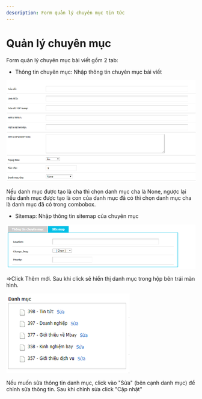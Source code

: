 ```yaml
---
description: Form quản lý chuyên mục tin tức
---
```


# Quản lý chuyên mục

Form quản lý chuyên mục bài viết gồm 2 tab:

* Thông tin chuyên mục: Nhập thông tin chuyên mục bài viết

![H&#xEC;nh 1: Nh&#x1EAD;p th&#xF4;ng tin chung chuy&#xEA;n m&#x1EE5;c](../../.gitbook/assets/image%20%2821%29.png)

Nếu danh mục được tạo là cha thì chọn danh mục cha là None, ngược lại nếu danh mục được tạo là con của danh mục đã có thì chọn danh mục cha là danh mục đã có trong combobox.

* Sitemap: Nhập thông tin sitemap của chuyên mục

![](../../.gitbook/assets/image%20%2829%29.png)

=&gt;Click Thêm mới. Sau khi click sẽ hiển thị danh mục trong hộp bên trái màn hình.

![H&#xEC;nh 2: Th&#xF4;ng tin danh m&#x1EE5;c](../../.gitbook/assets/image%20%2823%29.png)

Nếu muốn sửa thông tin danh mục, click vào "Sửa" \(bên cạnh danh mục\) để chỉnh sửa thông tin. Sau khi chỉnh sửa click "Cập nhật"

  




